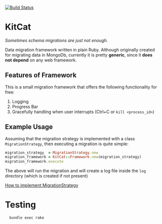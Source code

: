 [![Build Status](https://travis-ci.org/simplybusiness/kitcat.svg?branch=master)](https://travis-ci.org/simplybusiness/kitcat)
# KitCat

*Sometimes schema migrations are just not enough.*

Data migration framework written in plain Ruby. Although originally created for migrating data in MongoDb, currently it is pretty **generic**, since it **does not depend** on any web framework.

## Features of Framework

This is a small migration framework that offers the following functionality for free:

1. Logging
2. Progress Bar
3. Gracefully handling when user interrupts (Ctrl+C or `kill <process_id>`)

## Example Usage

Assuming that the migration strategy is implemented with a class `MigrationStrategy`, then executing a migration is quite simple:

``` ruby
migration_strategy  = MigrationStrategy.new
migration_framework = KitCat::Framework.new(migration_strategy)
migration_framework.execute
```

The above will run the migration and will create a log file inside the `log` directory (which is created if not present)

[How to implement MigrationStrategy](./docs/STRATEGY.md)

# Testing

```bash
  bundle exec rake
```
